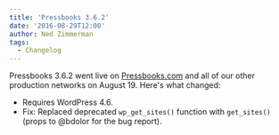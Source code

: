 ```yaml
---
title: 'Pressbooks 3.6.2'
date: '2016-08-29T12:00'
author: Ned Zimmerman
tags:
  - Changelog
---
```


Pressbooks 3.6.2 went live on [Pressbooks.com](https://pressbooks.com/) and all of our
other production networks on August 19. Here's what changed:

- Requires WordPress 4.6.
- Fix: Replaced deprecated `wp_get_sites()` function with `get_sites()` (props to @bdolor
  for the bug report).
